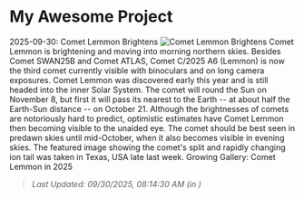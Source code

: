 # My Awesome Project

<!-- APOD Start -->
2025-09-30: Comet Lemmon Brightens
![Comet Lemmon Brightens](https://apod.nasa.gov/apod/image/2509/CometLemmon_DeWinter_960.jpg)
Comet Lemmon is brightening and moving into morning northern skies. Besides Comet SWAN25B and Comet ATLAS, Comet C/2025 A6 (Lemmon) is now the third comet currently visible with binoculars and on long camera exposures.  Comet Lemmon was discovered early this year and is still headed into the inner Solar System. The comet will round the Sun on November 8, but first it will pass its nearest to the Earth -- at about half the Earth-Sun distance -- on October 21.  Although the brightnesses of comets are notoriously hard to predict, optimistic estimates have Comet Lemmon then becoming visible to the unaided eye. The comet should be best seen in predawn skies until mid-October, when it also becomes visible in evening skies.  The featured image showing the comet's split and rapidly changing ion tail was taken in Texas, USA late last week.    Growing Gallery: Comet Lemmon in 2025
> _Last Updated: 09/30/2025, 08:14:30 AM (in )_
<!-- APOD End -->
